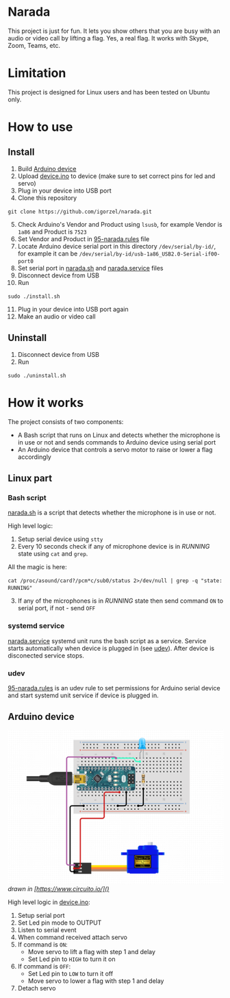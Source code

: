 # Narada

This project is just for fun. It lets you show others that you are busy with an audio or video call by lifting a flag. Yes, a real flag. It works with Skype, Zoom, Teams, etc.

# Limitation
This project is designed for Linux users and has been tested on Ubuntu only.

# How to use

## Install
1. Build [Arduino device](#arduino-device)
2. Upload [device.ino](device/device.ino) to device (make sure to set correct pins for led and servo)
3. Plug in your device into USB port
4. Clone this repository 

`git clone https://github.com/igorzel/narada.git`

5. Check Arduino's Vendor and Product using `lsusb`, for example Vendor is `1a86` and Product is `7523`
6. Set Vendor and Product in [95-narada.rules](95-narada.rules) file
7. Locate Arduino device serial port in this directory `/dev/serial/by-id/`, for example it can be `/dev/serial/by-id/usb-1a86_USB2.0-Serial-if00-port0`
8. Set serial port in [narada.sh](narada.sh) and [narada.service](narada.service) files
9. Disconnect device from USB
10. Run

`sudo ./install.sh`

11. Plug in your device into USB port again
12. Make an audio or video call

## Uninstall
1. Disconnect device from USB
2. Run

`sudo ./uninstall.sh`


# How it works
The project consists of two components:
 -  A Bash script that runs on Linux and detects whether the microphone is in use or not and sends commands to Arduino device using serial port
 - An Arduino device that controls a servo motor to raise or lower a flag accordingly

## Linux part

### Bash script
[narada.sh](narada.sh) is a script that detects whether the microphone is in use or not.

High level logic:

1. Setup serial device using `stty`
2. Every 10 seconds check if any of microphone device is in _RUNNING_ state using `cat` and `grep`.

All the magic is here:

`cat /proc/asound/card?/pcm*c/sub0/status 2>/dev/null | grep -q "state: RUNNING"`

3. If any of the microphones is in _RUNNING_ state then send command `ON` to serial port, if not - send `OFF`

### systemd service
[narada.service](narada.service) systemd unit runs the bash script as a service. Service starts automatically when device is plugged in (see [udev](#udev)). After device is disconected service stops.


### udev
[95-narada.rules](95-narada.rules) is an udev rule to set permissions for Arduino serial device and start systemd unit service if device is plugged in.


## Arduino device

![Device schematic](images/device-schematic.png)
_drawn in [https://www.circuito.io/]()_

High level logic in [device.ino](device/device.ino):

1. Setup serial port
2. Set Led pin mode to OUTPUT
3. Listen to serial event
4. When command received attach servo
5. If command is `ON`:
    - Move servo to lift a flag with step 1 and delay
    - Set Led pin to `HIGH` to turn it on
6. If command is `OFF`:
    - Set Led pin to `LOW` to turn it off
    - Move servo to lower a flag with step 1 and delay
7. Detach servo

